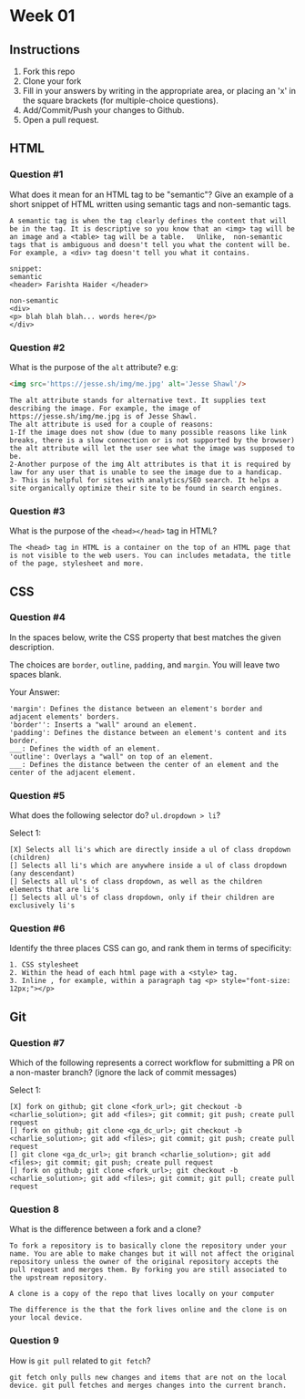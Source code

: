 # Week 01

## Instructions

1. Fork this repo
2. Clone your fork
3. Fill in your answers by writing in the appropriate area, or placing an 'x' in
the square brackets (for multiple-choice questions).
4. Add/Commit/Push your changes to Github.
5. Open a pull request.

## HTML

### Question #1

What does it mean for an HTML tag to be "semantic"? Give an example of a short snippet of HTML written using semantic tags and non-semantic tags.

```text
A semantic tag is when the tag clearly defines the content that will be in the tag. It is descriptive so you know that an <img> tag will be an image and a <table> tag will be a table.   Unlike,  non-semantic tags that is ambiguous and doesn't tell you what the content will be. For example, a <div> tag doesn't tell you what it contains.

snippet:
semantic
<header> Farishta Haider </header>

non-semantic
<div>
<p> blah blah blah... words here</p>
</div>
```

### Question #2

What is the purpose of the `alt` attribute? e.g:

```html
<img src='https://jesse.sh/img/me.jpg' alt='Jesse Shawl'/>
```

```text
The alt attribute stands for alternative text. It supplies text describing the image. For example, the image of https://jesse.sh/img/me.jpg is of Jesse Shawl.
The alt attribute is used for a couple of reasons:
1-If the image does not show (due to many possible reasons like link breaks, there is a slow connection or is not supported by the browser) the alt attribute will let the user see what the image was supposed to be.
2-Another purpose of the img Alt attributes is that it is required by law for any user that is unable to see the image due to a handicap.
3- This is helpful for sites with analytics/SEO search. It helps a site organically optimize their site to be found in search engines.

```

### Question #3

What is the purpose of the `<head></head>` tag in HTML?

```text
The <head> tag in HTML is a container on the top of an HTML page that is not visible to the web users. You can includes metadata, the title of the page, stylesheet and more.

```

## CSS

### Question #4

In the spaces below, write the CSS property that best matches the given description.

The choices are `border`, `outline`, `padding`, and `margin`. You will leave two spaces blank.

Your Answer:

```text
'margin': Defines the distance between an element's border and adjacent elements' borders.
'border'': Inserts a "wall" around an element.
'padding': Defines the distance between an element's content and its border.
___: Defines the width of an element.
'outline': Overlays a "wall" on top of an element.
___: Defines the distance between the center of an element and the center of the adjacent element.
```

### Question #5

What does the following selector do?  `ul.dropdown > li`?

Select 1:
```
[X] Selects all li's which are directly inside a ul of class dropdown (children)
[] Selects all li's which are anywhere inside a ul of class dropdown (any descendant)
[] Selects all ul's of class dropdown, as well as the children elements that are li's
[] Selects all ul's of class dropdown, only if their children are exclusively li's
```

### Question #6

Identify the three places CSS can go, and rank them in terms of specificity:

```text
1. CSS stylesheet
2. Within the head of each html page with a <style> tag.
3. Inline , for example, within a paragraph tag <p> style="font-size: 12px;"></p>
```

## Git

### Question #7

Which of the following represents a correct workflow for submitting a PR on a non-master branch?
(ignore the lack of commit messages)

Select 1:
```
[X] fork on github; git clone <fork_url>; git checkout -b <charlie_solution>; git add <files>; git commit; git push; create pull request
[] fork on github; git clone <ga_dc_url>; git checkout -b <charlie_solution>; git add <files>; git commit; git push; create pull request
[] git clone <ga_dc_url>; git branch <charlie_solution>; git add <files>; git commit; git push; create pull request
[] fork on github; git clone <fork_url>; git checkout -b <charlie_solution>; git add <files>; git commit; git pull; create pull request
```

### Question 8

What is the difference between a fork and a clone?

```text
To fork a repository is to basically clone the repository under your name. You are able to make changes but it will not affect the original repository unless the owner of the original repository accepts the pull request and merges them. By forking you are still associated to the upstream repository.

A clone is a copy of the repo that lives locally on your computer

The difference is the that the fork lives online and the clone is on your local device.
```

### Question 9

How is `git pull` related to `git fetch`?

```text
git fetch only pulls new changes and items that are not on the local device. git pull fetches and merges changes into the current branch.

```
